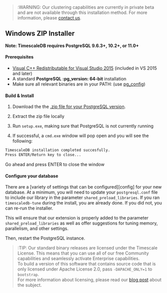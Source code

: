 >:WARNING: Our clustering capabilities are currently in private beta and
are not available through this installation method. For more information,
please [contact us][contact].

## Windows ZIP Installer [](installation-windows)

**Note: TimescaleDB requires PostgreSQL 9.6.3+,  10.2+, or 11.0+**

#### Prerequisites

- [Visual C++ Redistributable for Visual Studio 2015][c_plus] (included in VS 2015 and later)
- A standard **PostgreSQL :pg_version: 64-bit** installation
- Make sure all relevant binaries are in your PATH: (use [pg_config][])

#### Build & Install

1. Download the the [.zip file for your PostgreSQL version][windows-dl].

1. Extract the zip file locally

1. Run `setup.exe`, making sure that PostgreSQL is not currently running

1. If successful, a `cmd.exe` window will pop open and you will see the following:
```bash
TimescaleDB installation completed succesfully.
Press ENTER/Return key to close...
```
Go ahead and press ENTER to close the window

#### Configure your database

There are a [variety of settings that can be configured][config] for your
new database. At a minimum, you will need to update your `postgresql.conf`
file to include our library in the parameter `shared_preload_libraries`.
If you ran `timescaledb-tune` during the install, you are already done.
If you did not, you can re-run the installer.

This will ensure that our extension is properly added to the parameter
`shared_preload_libraries` as well as offer suggestions for tuning memory,
parallelism, and other settings.

Then, restart the PostgreSQL instance.

>:TIP: Our standard binary releases are licensed under the Timescale License. This means that you can use all of our free Community capabilities and seamlessly
activate Enterprise capabilities.  
To build a version of this software that contains
source code that is only licensed under Apache License 2.0, pass `-DAPACHE_ONLY=1`
to `bootstrap`.   
For more information about licensing, please read our [blog post][blog-post] about the subject.

[c_plus]: https://www.microsoft.com/en-us/download/details.aspx?id=48145
[pg_config]: https://www.postgresql.org/docs/10/static/app-pgconfig.html
[windows-dl]:  https://timescalereleases.blob.core.windows.net/windows/timescaledb-postgresql-:pg_version:_x.y.z-windows-amd64.zip
[blog-post]: https://blog.timescale.com/how-we-are-building-an-open-source-business-a7701516a480
[contact]: https://www.timescale.com/contact
